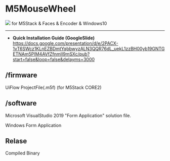 # M5MouseWheel

<img src="https://ltside.com/images/m5mci.png">
for M5Stack & Faces & Encoder & Windows10

<hr>

- **Quick Installation Guide (GoogleSlide)** <br>
https://docs.google.com/presentation/d/e/2PACX-1vT6SWcz1KLnEZBDmtYqbbwyzALN3QQR76dL_uekL1zzBH00yb19GNTGETNAm5PIM4AVfZfnmII9mSXc/pub?start=false&loop=false&delayms=3000


## /firmware

UiFlow ProjectFile(.m5f) (for M5Stack CORE2)

## /software

Microsoft VisualStudio 2019 "Form Application" solution file.

Windows Form Application

## Relase

Compiled Binary
